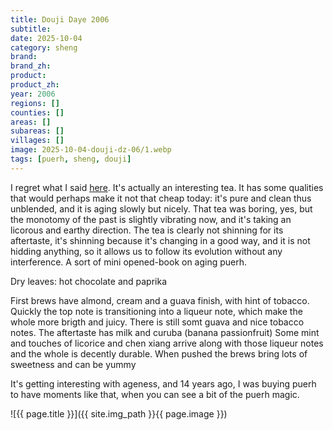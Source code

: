```yaml
---
title: Douji Daye 2006
subtitle: 
date: 2025-10-04
category: sheng
brand: 
brand_zh: 
product: 
product_zh: 
year: 2006
regions: []
counties: []
areas: []
subareas: []
villages: []
image: 2025-10-04-douji-dz-06/1.webp
tags: [puerh, sheng, douji]
---
```


I regret what I said [here](http://127.0.0.1:4000/sheng/2025/09/14/douji-stds-05.html). It's actually an interesting tea.
It has some qualities that would perhaps make it not that cheap today: it's pure and clean thus unblended, and it is aging slowly but nicely.
That tea was boring, yes, but the monotomy of the past is slightly vibrating now, and it's taking an licorous and earthy direction. 
The tea is clearly not shinning for its aftertaste, it's shinning because it's changing in a good way, and it is not hidding anything, so it allows us to follow its evolution without any interference. A sort of mini opened-book on aging puerh.

Dry leaves: hot chocolate and paprika

First brews have almond, cream and a guava finish, with hint of tobacco.\
Quickly the top note is transitioning into a liqueur note, which make the whole more brigth and juicy. There is still somt guava and nice tobacco notes.
The aftertaste has milk and curuba (banana passionfruit)
Some mint and touches of licorice and chen xiang arrive along with those liqueur notes and the whole is decently durable.
When pushed the brews bring lots of sweetness and can be yummy

It's getting interesting with ageness, and 14 years ago, I was buying puerh to have moments like that, when you can see a bit of the puerh magic.

![{{ page.title }}]({{ site.img_path }}{{ page.image }})